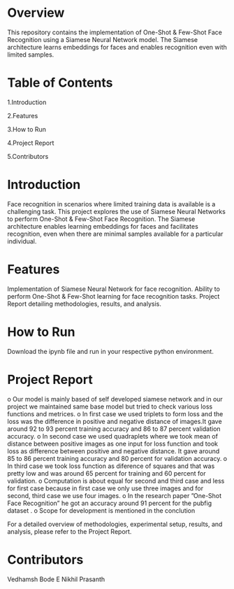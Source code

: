 # Overview
This repository contains the implementation of One-Shot & Few-Shot Face Recognition using a Siamese Neural Network model. The Siamese architecture learns embeddings for faces and enables recognition even with limited samples.

# Table of Contents
1.Introduction

2.Features

3.How to Run

4.Project Report

5.Contributors

# Introduction
Face recognition in scenarios where limited training data is available is a challenging task. This project explores the use of Siamese Neural Networks to perform One-Shot & Few-Shot Face Recognition. The Siamese architecture enables learning embeddings for faces and facilitates recognition, even when there are minimal samples available for a particular individual.

# Features
Implementation of Siamese Neural Network for face recognition.
Ability to perform One-Shot & Few-Shot learning for face recognition tasks.
Project Report detailing methodologies, results, and analysis.

# How to Run
Download the ipynb file and run in your respective python environment.

# Project Report

o Our model is mainly based of self developed siamese
network and in our project we maintained same base model
but tried to check various loss functions and metrices.
o In first case we used triplets to form loss and the loss was
the difference in positive and negative distance of images.It
gave around 92 to 93 percent training accuracy and 86 to 87
percent validation accuracy.
o In second case we used quadraplets where we took mean of
distance between positive images as one input for loss function
and took loss as difference between positive and negative
distance. It gave around 85 to 86 percent training accuracy
and 80 percent for validation accuracy.
o In third case we took loss function as diference of squares
and that was pretty low and was around 65 percent for training
and 60 percent for validation.
o Computation is about equal for second and third case and
less for first case because in first case we only use three images
and for second, third case we use four images.
o In the research paper ”One-Shot Face Recognition” he got
an accuracy around 91 percent for the pubfig dataset .
o Scope for development is mentioned in the conclution

For a detailed overview of methodologies, experimental setup, results, and analysis, please refer to the Project Report.

# Contributors
Vedhamsh Bode 
E Nikhil
Prasanth
